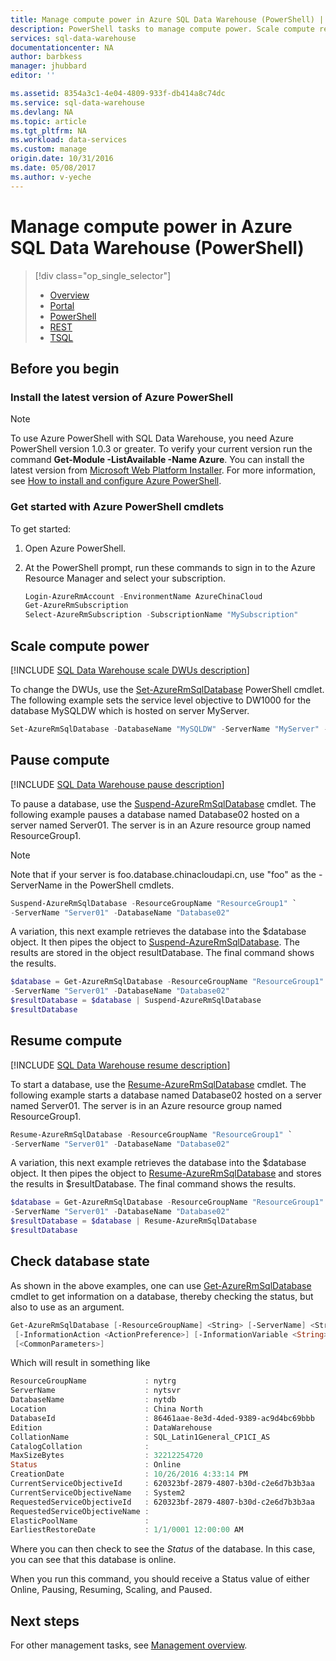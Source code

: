 ```yaml
---
title: Manage compute power in Azure SQL Data Warehouse (PowerShell) | Azure
description: PowerShell tasks to manage compute power. Scale compute resources by adjusting DWUs. Or, pause and resume compute resources to save costs.
services: sql-data-warehouse
documentationcenter: NA
author: barbkess
manager: jhubbard
editor: ''

ms.assetid: 8354a3c1-4e04-4809-933f-db414a8c74dc
ms.service: sql-data-warehouse
ms.devlang: NA
ms.topic: article
ms.tgt_pltfrm: NA
ms.workload: data-services
ms.custom: manage
origin.date: 10/31/2016
ms.date: 05/08/2017
ms.author: v-yeche
---
```


# Manage compute power in Azure SQL Data Warehouse (PowerShell)

> [!div class="op_single_selector"]
> * [Overview](sql-data-warehouse-manage-compute-overview.md)
> * [Portal](sql-data-warehouse-manage-compute-portal.md)
> * [PowerShell](sql-data-warehouse-manage-compute-powershell.md)
> * [REST](sql-data-warehouse-manage-compute-rest-api.md)
> * [TSQL](sql-data-warehouse-manage-compute-tsql.md)
>
>

## Before you begin

### Install the latest version of Azure PowerShell
> [!NOTE]
> To use Azure PowerShell with SQL Data Warehouse, you need Azure PowerShell version 1.0.3 or greater.  To verify your current version run the command **Get-Module -ListAvailable -Name Azure**. You can install the latest version from [Microsoft Web Platform Installer][Microsoft Web Platform Installer].  For more information, see [How to install and configure Azure PowerShell][How to install and configure Azure PowerShell].
>
> 

### Get started with Azure PowerShell cmdlets

To get started:

1. Open Azure PowerShell. 
2. At the PowerShell prompt, run these commands to sign in to the Azure Resource Manager and select your subscription.

    ```PowerShell
    Login-AzureRmAccount -EnvironmentName AzureChinaCloud
    Get-AzureRmSubscription
    Select-AzureRmSubscription -SubscriptionName "MySubscription"
    ```

<a name="scale-performance-bk"></a>
## <a name="scale-compute-bk"></a> Scale compute power

[!INCLUDE [SQL Data Warehouse scale DWUs description](../../includes/sql-data-warehouse-scale-dwus-description.md)]

To change the DWUs, use the [Set-AzureRmSqlDatabase][Set-AzureRmSqlDatabase] PowerShell cmdlet. The following example sets the service level objective to DW1000 for the database MySQLDW which is hosted on server MyServer.

```Powershell
Set-AzureRmSqlDatabase -DatabaseName "MySQLDW" -ServerName "MyServer" -RequestedServiceObjectiveName "DW1000"
```

## <a name="pause-compute-bk"></a>Pause compute

[!INCLUDE [SQL Data Warehouse pause description](../../includes/sql-data-warehouse-pause-description.md)]

To pause a database, use the [Suspend-AzureRmSqlDatabase][Suspend-AzureRmSqlDatabase] cmdlet. The following example pauses a database named Database02 hosted on a server named Server01. The server is in an Azure resource group named ResourceGroup1.

> [!NOTE]
> Note that if your server is foo.database.chinacloudapi.cn, use "foo" as the -ServerName in the PowerShell cmdlets.
> 
> 

```Powershell
Suspend-AzureRmSqlDatabase -ResourceGroupName "ResourceGroup1" `
-ServerName "Server01" -DatabaseName "Database02"
```
A variation, this next example retrieves the database into the $database object. It then pipes the object to [Suspend-AzureRmSqlDatabase][Suspend-AzureRmSqlDatabase]. The results are stored in the object resultDatabase. The final command shows the results.

```Powershell
$database = Get-AzureRmSqlDatabase -ResourceGroupName "ResourceGroup1" `
-ServerName "Server01" -DatabaseName "Database02"
$resultDatabase = $database | Suspend-AzureRmSqlDatabase
$resultDatabase
```

## <a name="resume-compute-bk"></a>Resume compute

[!INCLUDE [SQL Data Warehouse resume description](../../includes/sql-data-warehouse-resume-description.md)]

To start a database, use the [Resume-AzureRmSqlDatabase][Resume-AzureRmSqlDatabase] cmdlet. The following example starts a database named Database02 hosted on a server named Server01. The server is in an Azure resource group named ResourceGroup1.

```Powershell
Resume-AzureRmSqlDatabase -ResourceGroupName "ResourceGroup1" `
-ServerName "Server01" -DatabaseName "Database02"
```

A variation, this next example retrieves the database into the $database object. It then pipes the object to [Resume-AzureRmSqlDatabase][Resume-AzureRmSqlDatabase] and stores the results in $resultDatabase. The final command shows the results.

```Powershell
$database = Get-AzureRmSqlDatabase -ResourceGroupName "ResourceGroup1" `
-ServerName "Server01" -DatabaseName "Database02"
$resultDatabase = $database | Resume-AzureRmSqlDatabase
$resultDatabase
```

## <a name="check-database-state-bk"></a><a name="check-database-state"></a>Check database state

As shown in the above examples, one can use [Get-AzureRmSqlDatabase][Get-AzureRmSqlDatabase] cmdlet to get information on a database, thereby checking the status, but also to use as an argument. 

```powershell
Get-AzureRmSqlDatabase [-ResourceGroupName] <String> [-ServerName] <String> [[-DatabaseName] <String>]
 [-InformationAction <ActionPreference>] [-InformationVariable <String>] [-Confirm] [-WhatIf]
 [<CommonParameters>]
```

Which will result in something like 

```powershell	
ResourceGroupName             : nytrg
ServerName                    : nytsvr
DatabaseName                  : nytdb
Location                      : China North
DatabaseId                    : 86461aae-8e3d-4ded-9389-ac9d4bc69bbb
Edition                       : DataWarehouse
CollationName                 : SQL_Latin1General_CP1CI_AS
CatalogCollation              :
MaxSizeBytes                  : 32212254720
Status                        : Online
CreationDate                  : 10/26/2016 4:33:14 PM
CurrentServiceObjectiveId     : 620323bf-2879-4807-b30d-c2e6d7b3b3aa
CurrentServiceObjectiveName   : System2
RequestedServiceObjectiveId   : 620323bf-2879-4807-b30d-c2e6d7b3b3aa
RequestedServiceObjectiveName :
ElasticPoolName               :
EarliestRestoreDate           : 1/1/0001 12:00:00 AM
```

Where you can then check to see the *Status* of the database. In this case, you can see that this database is online. 

When you run this command, you should receive a Status value of either Online, Pausing, Resuming, Scaling, and Paused.

## <a name="next-steps-bk"></a> Next steps
For other management tasks, see [Management overview][Management overview].

<!--Image references-->

<!--Article references-->
[Service capacity limits]: ./sql-data-warehouse-service-capacity-limits.md
[Management overview]: ./sql-data-warehouse-overview-manage.md
[How to install and configure Azure PowerShell]: https://docs.microsoft.com/powershell/azureps-cmdlets-docs
[Manage compute overview]: ./sql-data-warehouse-manage-compute-overview.md

<!--MSDN references-->
[Resume-AzureRmSqlDatabase]: https://msdn.microsoft.com/library/mt619347.aspx
[Suspend-AzureRmSqlDatabase]: https://msdn.microsoft.com/library/mt619337.aspx
[Set-AzureRmSqlDatabase]: https://msdn.microsoft.com/library/mt619433.aspx
[Get-AzureRmSqlDatabase]: https://docs.microsoft.com/powershell/servicemanagement/azure.sqldatabase/v1.6.1/get-azuresqldatabase

<!--Other Web references-->
[Microsoft Web Platform Installer]: https://aka.ms/webpi-azps
[Azure portal]: http://portal.azure.cn/